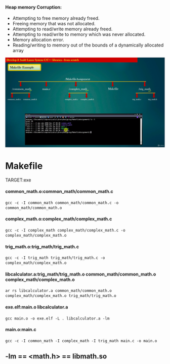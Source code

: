 #### Heap memory Corruption:
-	Attempting to free memory already freed.
-	Freeing memory that was not allocated.
-	Attempting to read/write memory already freed.
-	Attempting to read/write to memory which was never allocated.
-	Memory allocation error.
-	Reading/writing to memory out of the bounds of a dynamically allocated array

	
![Screenshot](1.png)

# Makefile

TARGET:exe

#### common_math.o:common_math/common_math.c

	gcc -c -I common_math common_math/common_math.c -o common_math/common_math.o
 
#### complex_math.o:complex_math/complex_math.c

	gcc -c -I complex_math complex_math/complex_math.c -o complex_math/complex_math.o
 
#### trig_math.o:trig_math/trig_math.c

	gcc -c -I trig_math trig_math/trig_math.c -o complex_math/complex_math.o
	
#### libcalculator.a:trig_math/trig_math.o common_math/common_math.o complex_math/complex_math.o

	ar rs libcalculator.a common_math/common_math.o complex_math/complex_math.o trig_math/trig_math.o
 
#### exe.elf:main.o libcalculator.a

	gcc main.o -o exe.elf -L . libcalculator.a -lm
 
#### main.o:main.c

	gcc -c -I common_math -I complex_math -I trig_math main.c -o main.o
	
	

## -lm == <math.h>   == libmath.so
	
	
	
	
	
	
